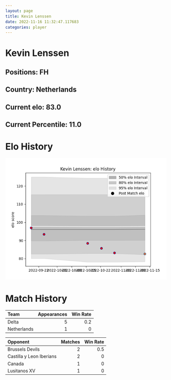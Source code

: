 ```yaml
---  
layout: page  
title: Kevin Lenssen  
date: 2022-11-16 11:32:47.117683  
categories: player  
---
```

# Kevin Lenssen

## Positions: FH

## Country: Netherlands

## Current elo: 83.0

## Current Percentile: 11.0

# Elo History


![elo history](history_KevinLenssen.png)
# Match History


| Team        |   Appearances |   Win Rate |
|:------------|--------------:|-----------:|
| Delta       |             5 |        0.2 |
| Netherlands |             1 |        0   |

| Opponent                 |   Matches |   Win Rate |
|:-------------------------|----------:|-----------:|
| Brussels Devils          |         2 |        0.5 |
| Castilla y Leon Iberians |         2 |        0   |
| Canada                   |         1 |        0   |
| Lusitanos XV             |         1 |        0   |